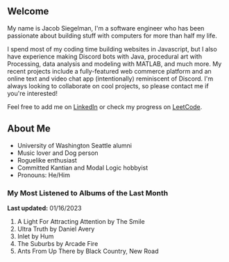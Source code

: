 
## Welcome
My name is Jacob Siegelman, I'm a software engineer who has been passionate about building stuff with computers for more than half my life.

I spend most of my coding time building websites in Javascript, but I also have experience making Discord bots with Java, procedural art with Processing, data analysis and modeling with MATLAB, and much more. My recent projects include a fully-featured web commerce platform and an online text and video chat app (intentionally) reminiscent of Discord. I'm always looking to collaborate on cool projects, so please contact me if you're interested!

Feel free to add me on [LinkedIn](https://www.linkedin.com/in/jacob-siegelman/) or check my progress on [LeetCode](https://leetcode.com/jsiegelman/).

## About Me
- University of Washington Seattle alumni
- Music lover and Dog person
- Roguelike enthusiast
- Committed Kantian and Modal Logic hobbyist
- Pronouns: He/Him

### My Most Listened to Albums of the Last Month
**Last updated:** 01/16/2023 <!-- lfm -->   
1. <!-- lfm -->A Light For Attracting Attention by The Smile  
2. <!-- lfm -->Ultra Truth by Daniel Avery  
3. <!-- lfm -->Inlet by Hum  
4. <!-- lfm -->The Suburbs by Arcade Fire  
5. <!-- lfm -->Ants From Up There by Black Country, New Road  
